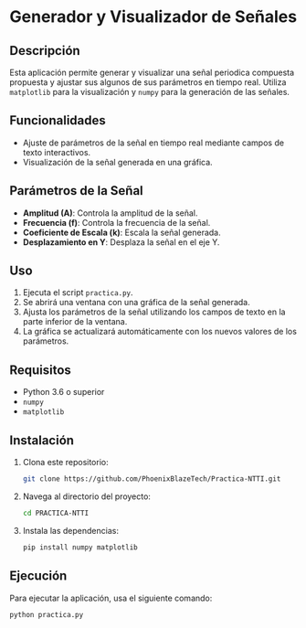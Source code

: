 # Generador y Visualizador de Señales

## Descripción

Esta aplicación permite generar y visualizar una señal periodica compuesta propuesta y ajustar sus algunos de sus parámetros en tiempo real. Utiliza `matplotlib` para la visualización y `numpy` para la generación de las señales.

## Funcionalidades

- Ajuste de parámetros de la señal en tiempo real mediante campos de texto interactivos.
- Visualización de la señal generada en una gráfica.

## Parámetros de la Señal

- **Amplitud (A)**: Controla la amplitud de la señal.
- **Frecuencia (f)**: Controla la frecuencia de la señal.
- **Coeficiente de Escala (k)**: Escala la señal generada.
- **Desplazamiento en Y**: Desplaza la señal en el eje Y.

## Uso

1. Ejecuta el script `practica.py`.
2. Se abrirá una ventana con una gráfica de la señal generada.
3. Ajusta los parámetros de la señal utilizando los campos de texto en la parte inferior de la ventana.
4. La gráfica se actualizará automáticamente con los nuevos valores de los parámetros.

## Requisitos

- Python 3.6 o superior
- `numpy`
- `matplotlib`

## Instalación

1. Clona este repositorio:
    ```sh
    git clone https://github.com/PhoenixBlazeTech/Practica-NTTI.git
    ```
2. Navega al directorio del proyecto:
    ```sh
    cd PRACTICA-NTTI
    ```
3. Instala las dependencias:
    ```sh
    pip install numpy matplotlib
    ```

## Ejecución

Para ejecutar la aplicación, usa el siguiente comando:

```sh
python practica.py